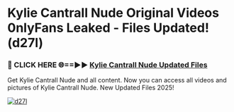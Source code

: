 # Kylie Cantrall Nude Original Videos 0nlyFans Leaked - Files Updated! (d27l)

<h3>🔴 CLICK HERE 🌐==►► <a href="https://tinyurl.com/5h6xmrr3" rel="nofollow">Kylie Cantrall Nude Updated Files</a></h3>

Get Kylie Cantrall Nude and all content. Now you can access all videos and pictures of Kylie Cantrall Nude. New Updated Files 2025!

[![d27l](https://i.imgur.com/KVD873Z.gif)](https://tinyurl.com/5h6xmrr3)
